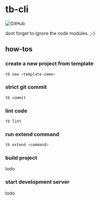 # tb-cli

![GitHub](https://img.shields.io/github/license/tb-fed/tb-cli)

dont forget to ignore the node modules. ;-)

## how-tos

### create a new project from template

```bash
tb new <template-name>
```

### strict git commit

```bash
tb commit
```

### lint code

```bash
tb lint
```

### run extend command

```bash
tb extend <command>
```

### build project

todo

### start development server

todo
